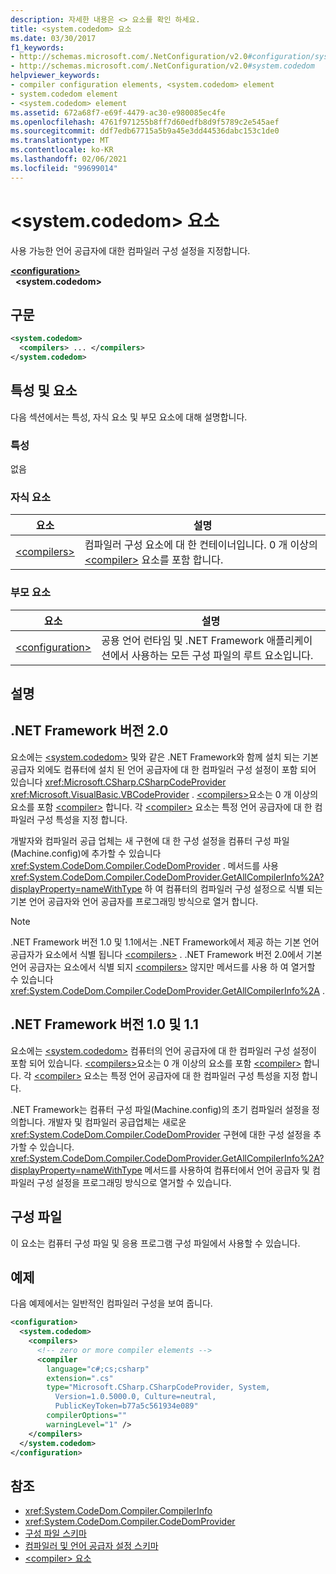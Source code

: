```yaml
---
description: 자세한 내용은 <> 요소를 확인 하세요.
title: <system.codedom> 요소
ms.date: 03/30/2017
f1_keywords:
- http://schemas.microsoft.com/.NetConfiguration/v2.0#configuration/system.codedom
- http://schemas.microsoft.com/.NetConfiguration/v2.0#system.codedom
helpviewer_keywords:
- compiler configuration elements, <system.codedom> element
- system.codedom element
- <system.codedom> element
ms.assetid: 672a68f7-e69f-4479-ac30-e980085ec4fe
ms.openlocfilehash: 4761f971255b8ff7d60edfb8d9f5789c2e545aef
ms.sourcegitcommit: ddf7edb67715a5b9a45e3dd44536dabc153c1de0
ms.translationtype: MT
ms.contentlocale: ko-KR
ms.lasthandoff: 02/06/2021
ms.locfileid: "99699014"
---
```

# <a name="systemcodedom-element"></a>\<system.codedom> 요소

사용 가능한 언어 공급자에 대한 컴파일러 구성 설정을 지정합니다.  
  
[**\<configuration>**](../configuration-element.md)  
&nbsp;&nbsp;**\<system.codedom>**  
  
## <a name="syntax"></a>구문  
  
```xml  
<system.codedom>  
  <compilers> ... </compilers>  
</system.codedom>  
```  
  
## <a name="attributes-and-elements"></a>특성 및 요소  

 다음 섹션에서는 특성, 자식 요소 및 부모 요소에 대해 설명합니다.  
  
### <a name="attributes"></a>특성  

 없음  
  
### <a name="child-elements"></a>자식 요소  
  
|요소|설명|  
|-------------|-----------------|  
|[\<compilers>](compilers-element.md)|컴파일러 구성 요소에 대 한 컨테이너입니다. 0 개 이상의 [\<compiler>](compiler-element.md) 요소를 포함 합니다.|  
  
### <a name="parent-elements"></a>부모 요소  
  
|요소|설명|  
|-------------|-----------------|  
|[\<configuration>](../configuration-element.md)|공용 언어 런타임 및 .NET Framework 애플리케이션에서 사용하는 모든 구성 파일의 루트 요소입니다.|  
  
## <a name="remarks"></a>설명  
  
## <a name="net-framework-version-20"></a>.NET Framework 버전 2.0  

 요소에는 [\<system.codedom>](system-codedom-element.md) 및와 같은 .NET Framework와 함께 설치 되는 기본 공급자 외에도 컴퓨터에 설치 된 언어 공급자에 대 한 컴파일러 구성 설정이 포함 되어 있습니다 <xref:Microsoft.CSharp.CSharpCodeProvider> <xref:Microsoft.VisualBasic.VBCodeProvider> . [\<compilers>](compilers-element.md)요소는 0 개 이상의 요소를 포함 [\<compiler>](compiler-element.md) 합니다. 각 [\<compiler>](compiler-element.md) 요소는 특정 언어 공급자에 대 한 컴파일러 구성 특성을 지정 합니다.  
  
 개발자와 컴파일러 공급 업체는 새 구현에 대 한 구성 설정을 컴퓨터 구성 파일 (Machine.config)에 추가할 수 있습니다 <xref:System.CodeDom.Compiler.CodeDomProvider> . 메서드를 사용 <xref:System.CodeDom.Compiler.CodeDomProvider.GetAllCompilerInfo%2A?displayProperty=nameWithType> 하 여 컴퓨터의 컴파일러 구성 설정으로 식별 되는 기본 언어 공급자와 언어 공급자를 프로그래밍 방식으로 열거 합니다.  
  
> [!NOTE]
> .NET Framework 버전 1.0 및 1.1에서는 .NET Framework에서 제공 하는 기본 언어 공급자가 요소에서 식별 됩니다 [\<compilers>](compilers-element.md) . .NET Framework 버전 2.0에서 기본 언어 공급자는 요소에서 식별 되지 [\<compilers>](compilers-element.md) 않지만 메서드를 사용 하 여 열거할 수 있습니다 <xref:System.CodeDom.Compiler.CodeDomProvider.GetAllCompilerInfo%2A> .  
  
## <a name="net-framework-versions-10-and-11"></a>.NET Framework 버전 1.0 및 1.1  

 요소에는 [\<system.codedom>](system-codedom-element.md) 컴퓨터의 언어 공급자에 대 한 컴파일러 구성 설정이 포함 되어 있습니다. [\<compilers>](compilers-element.md)요소는 0 개 이상의 요소를 포함 [\<compiler>](compiler-element.md) 합니다. 각 [\<compiler>](compiler-element.md) 요소는 특정 언어 공급자에 대 한 컴파일러 구성 특성을 지정 합니다.  
  
 .NET Framework는 컴퓨터 구성 파일(Machine.config)의 초기 컴파일러 설정을 정의합니다. 개발자 및 컴파일러 공급업체는 새로운 <xref:System.CodeDom.Compiler.CodeDomProvider> 구현에 대한 구성 설정을 추가할 수 있습니다. <xref:System.CodeDom.Compiler.CodeDomProvider.GetAllCompilerInfo%2A?displayProperty=nameWithType> 메서드를 사용하여 컴퓨터에서 언어 공급자 및 컴파일러 구성 설정을 프로그래밍 방식으로 열거할 수 있습니다.  
  
## <a name="configuration-file"></a>구성 파일  

 이 요소는 컴퓨터 구성 파일 및 응용 프로그램 구성 파일에서 사용할 수 있습니다.  
  
## <a name="example"></a>예제  

 다음 예제에서는 일반적인 컴파일러 구성을 보여 줍니다.  
  
```xml  
<configuration>  
  <system.codedom>  
    <compilers>  
      <!-- zero or more compiler elements -->  
      <compiler
        language="c#;cs;csharp"  
        extension=".cs"  
        type="Microsoft.CSharp.CSharpCodeProvider, System,
          Version=1.0.5000.0, Culture=neutral,
          PublicKeyToken=b77a5c561934e089"  
        compilerOptions=""  
        warningLevel="1" />  
    </compilers>  
  </system.codedom>  
</configuration>  
```  
  
## <a name="see-also"></a>참조

- <xref:System.CodeDom.Compiler.CompilerInfo>
- <xref:System.CodeDom.Compiler.CodeDomProvider>
- [구성 파일 스키마](../index.md)
- [컴파일러 및 언어 공급자 설정 스키마](index.md)
- [\<compiler> 요소](compiler-element.md)

